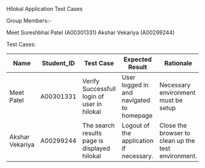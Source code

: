 Hilokal Application Test Cases 

Group Members:-

Meet Sureshbhai Patel (A00301331)
Akshar Vekariya       (A00299244)

Test Cases:

Name | Student_ID | Test Case | Expected Result | Rationale | Technique
---- | ---------- | --------- | --------------- | --------- | ---------
Meet Patel| A00301331 | Verify Successfull login of user in hilokal | User logged in and navigated to homepage| Necessary environment must be setup | Positive
Akshar Vekariya| A00299244| The search results page is displayed hilokal|Logout of the application if necessary.|Close the browser to clean up the test environment.|Positive
